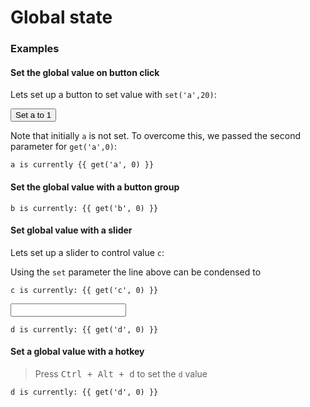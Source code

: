 # Global state

### Examples

#### Set the global value on button click

Lets set up a button to set value with `set('a',20)`:

<button v-on:click="set('a',1)">Set a to 1</button>

Note that initially `a` is not set. To overcome this, we passed the second parameter for `get('a',0)`:

```
a is currently {{ get('a', 0) }}
```

#### Set the global value with a button group

<f-buttons
  :buttons="['Zero','One']"
  :value="get('b', 0)"
  v-on:input="i => set('b', i)"
/>

```
b is currently: {{ get('b', 0) }}
```

#### Set global value with a slider

Lets set up a slider to control value `c`:

<f-slider :value="get('c', 0)" v-on:input="e => set('c',e.target.value)" />

Using the `set` parameter the line above can be condensed to

<f-slider :value="get('c', 0)" set="c" />

```
c is currently: {{ get('c', 0) }}
```

<input
  type="text"
  :value="get('d', 0)"
  v-on:input="e => set('d',e.target.value)"
/>

```
d is currently: {{ get('d', 0) }}
```

#### Set a global value with a hotkey

>Press <kbd>Ctrl + Alt + d</kbd> to set the `d` value

<f-keyboard
  ctrl
  alt
  character="d"
  v-on:keydown="set('d', 1)"
/>

```
d is currently: {{ get('d', 0) }}
```